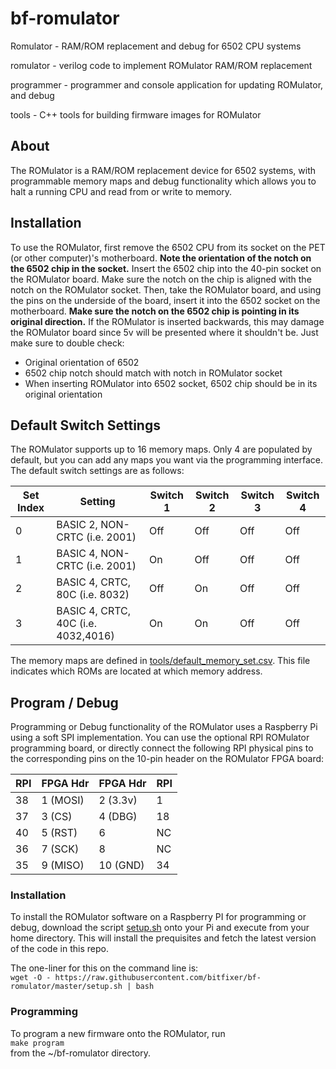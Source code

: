 # bf-romulator
Romulator - RAM/ROM replacement and debug for 6502 CPU systems

romulator - verilog code to implement ROMulator RAM/ROM replacement

programmer - programmer and console application for updating ROMulator, and debug

tools - C++ tools for building firmware images for ROMulator

## About

The ROMulator is a RAM/ROM replacement device for 6502 systems, with programmable memory maps and debug functionality which allows you to halt a running CPU and read from or write to memory.

## Installation

To use the ROMulator, first remove the 6502 CPU from its socket on the PET (or other computer)'s motherboard.
**Note the orientation of the notch on the 6502 chip in the socket.**
Insert the 6502 chip into the 40-pin socket on the ROMulator board. Make sure the notch on the chip is aligned with the notch on the ROMulator socket.
Then, take the ROMulator board, and using the pins on the underside of the board, insert it into the 6502 socket on the motherboard.
**Make sure the notch on the 6502 chip is pointing in its original direction.**
If the ROMulator is inserted backwards, this may damage the ROMulator board since 5v will be presented where it shouldn't be.
Just make sure to double check:
- Original orientation of 6502
- 6502 chip notch should match with notch in ROMulator socket
- When inserting ROMulator into 6502 socket, 6502 chip should be in its original orientation


## Default Switch Settings

The ROMulator supports up to 16 memory maps. Only 4 are populated by default, but you can add any maps you want via the programming interface.
The default switch settings are as follows:

|Set Index  |Setting                            |Switch 1   |Switch 2   |Switch 3   |Switch 4   |
|-----------|-----------------------------------|-----------|-----------|-----------|-----------|
|0          |BASIC 2, NON-CRTC  (i.e. 2001)     |Off        |Off        |Off        |Off        |
|1          |BASIC 4, NON-CRTC  (i.e. 2001)     |On         |Off        |Off        |Off        |
|2          |BASIC 4, CRTC, 80C (i.e. 8032)     |Off        |On         |Off        |Off        |
|3          |BASIC 4, CRTC, 40C (i.e. 4032,4016)|On         |On         |Off        |Off        |

The memory maps are defined in [tools/default_memory_set.csv](tools/default_memory_set.csv).
This file indicates which ROMs are located at which memory address.

## Program / Debug

Programming or Debug functionality of the ROMulator uses a Raspberry Pi using a soft SPI implementation. 
You can use the optional RPI ROMulator programming board, or directly connect the following RPI physical pins to the corresponding pins on the 10-pin header on the ROMulator FPGA board:


|RPI     |FPGA Hdr|FPGA Hdr|RPI |
|--------|--------|--------|----|
|38      |1 (MOSI)|2 (3.3v)|1   |
|37      |3 (CS)  |4 (DBG) |18  |
|40      |5 (RST) |6       |NC  |
|36      |7 (SCK) |8       |NC  |
|35      |9 (MISO)|10 (GND)|34  |

### Installation

To install the ROMulator software on a Raspberry PI for programming or debug, download the script [setup.sh](https://raw.githubusercontent.com/bitfixer/bf-romulator/master/setup.sh) onto your Pi and execute from your home directory.
This will install the prequisites and fetch the latest version of the code in this repo.

The one-liner for this on the command line is:\
```wget -O - https://raw.githubusercontent.com/bitfixer/bf-romulator/master/setup.sh | bash```

### Programming

To program a new firmware onto the ROMulator, run\
```make program```\
from the ~/bf-romulator directory.
